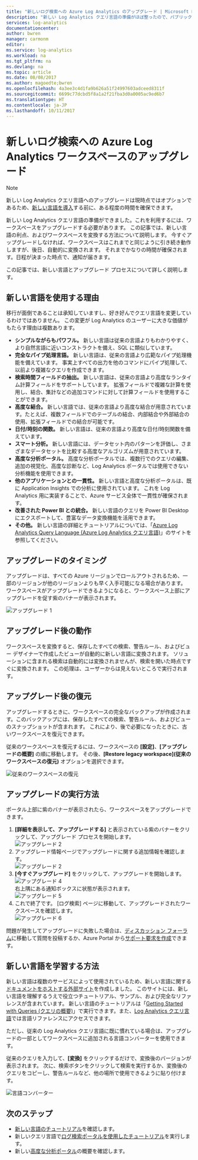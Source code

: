 ```yaml
---
title: "新しいログ検索への Azure Log Analytics のアップグレード | Microsoft Docs"
description: "新しい Log Analytics クエリ言語の準備がほぼ整ったので、パブリック プレビューに参加できます。  この記事では、新しい言語の利点、およびワークスペースを変換する方法について説明します。"
services: log-analytics
documentationcenter: 
author: bwren
manager: carmonm
editor: 
ms.service: log-analytics
ms.workload: na
ms.tgt_pltfrm: na
ms.devlang: na
ms.topic: article
ms.date: 08/08/2017
ms.author: magoedte;bwren
ms.openlocfilehash: 4a3ee3c4d1fa9b626a51f24997603adceed8311f
ms.sourcegitcommit: 6699c77dcbd5f8a1a2f21fba3d0a0005ac9ed6b7
ms.translationtype: HT
ms.contentlocale: ja-JP
ms.lasthandoff: 10/11/2017
---
```

# <a name="upgrade-your-azure-log-analytics-workspace-to-new-log-search"></a>新しいログ検索への Azure Log Analytics ワークスペースのアップグレード

> [!NOTE]
> 新しい Log Analytics クエリ言語へのアップグレードは現時点ではオプションであるため、[新しい言語を導入](https://go.microsoft.com/fwlink/?linkid=856078)する前に、ある程度の時間を確保できます。  

新しい Log Analytics クエリ言語の準備ができました。これを利用するには、ワークスペースをアップグレードする必要があります。  この記事では、新しい言語の利点、およびワークスペースを変換する方法について説明します。  今すぐアップグレードしなければ、ワークスペースはこれまでと同じように引き続き動作しますが、後日、自動的に変換されます。  それまでかなりの時間が確保されます。日程が決まった時点で、通知が届きます。

この記事では、新しい言語とアップグレード プロセスについて詳しく説明します。

## <a name="why-the-new-language"></a>新しい言語を使用する理由
移行が面倒であることは承知していますし、好き好んでクエリ言語を変更しているわけではありません。  この変更が Log Analytics のユーザーに大きな価値がもたらす理由は複数あります。

- **シンプルながらもパワフル。** 新しい言語は従来の言語よりもわかりやすく、より自然言語に近いコンストラクトを備え、SQL に類似しています。
- **完全なパイプ処理言語。**  新しい言語は、従来の言語より広範なパイプ処理機能を備えています。  事実上すべての出力を他のコマンドにパイプ処理して、以前より複雑なクエリを作成できます。
- **検索時間フィールドの抽出。**  新しい言語は、従来の言語より高度なランタイム計算フィールドをサポートしています。  拡張フィールドで複雑な計算を使用し、結合、集計などの追加コマンドに対して計算フィールドを使用することができます。
- **高度な結合。**  新しい言語では、従来の言語より高度な結合が用意されています。たとえば、複数フィールドでのテーブルの結合、内部結合や外部結合の使用、拡張フィールドでの結合が可能です。
- **日付/時刻の関数。**  新しい言語は、従来の言語より高度な日付/時刻関数を備えています。
- **スマート分析。**  新しい言語には、データセット内のパターンを評価し、さまざまなデータセットを比較する高度なアルゴリズムが用意されています。
- **高度な分析ポータル。**  高度な分析ポータルでは、複数行でのクエリの編集、追加の視覚化、高度な診断など、Log Analytics ポータルでは使用できない分析機能を使用できます。
- **他のアプリケーションとの一貫性。**  新しい言語と高度な分析ポータルは、既に Application Insights での分析に使用されています。  これを Log Analytics 用に実装することで、Azure サービス全体で一貫性が確保されます。
- **改善された Power BI との統合。** 新しい言語のクエリを Power BI Desktop にエクスポートして、豊富なデータ変換機能を活用できます。
- **その他。** 新しい言語の詳細とチュートリアルについては、「[Azure Log Analytics Query Language (Azure Log Analytics クエリ言語)](https://docs.loganalytics.io)」のサイトを参照してください。


## <a name="when-can-i-upgrade"></a>アップグレードのタイミング
アップグレードは、すべての Azure リージョンでロールアウトされるため、一部のリージョンが他のリージョンよりも早く入手可能になる場合があります。  ワークスペースがアップグレードできるようになると、ワークスペース上部にアップグレードを促す紫のバナーが表示されます。

![アップグレード 1](media/log-analytics-log-search-upgrade/upgrade-01a.png)

## <a name="what-happens-when-i-upgrade"></a>アップグレード後の動作
ワークスペースを変換すると、保存したすべての検索、警告ルール、およびビュー デザイナーで作成したビューが自動的に新しい言語に変換されます。  ソリューションに含まれる検索は自動的には変換されませんが、検索を開いた時点ですぐに変換されます。  この処理は、ユーザーからは見えないところで実行されます。

## <a name="can-i-go-back-after-i-upgrade"></a>アップグレード後の復元
アップグレードするときに、ワークスペースの完全なバックアップが作成されます。このバックアップには、保存したすべての検索、警告ルール、およびビューのスナップショットが含まれます。  これにより、後で必要になったときに、古いワークスペースを復元できます。

従来のワークスペースを復元するには、ワークスペースの **[設定]**、**[アップグレードの概要]** の順に移動します。  その後、**[Restore legacy workspace]\(従来のワークスペースの復元\)** オプションを選択できます。  

![従来のワークスペースの復元](media/log-analytics-log-search-upgrade/restore-legacy-b.png)

## <a name="how-do-i-perform-the-upgrade"></a>アップグレードの実行方法
ポータル上部に紫のバナーが表示されたら、ワークスペースをアップグレードできます。  

1.  **[詳細を表示して、アップグレードする]** と表示されている紫のバナーをクリックして、アップグレード プロセスを開始します。<br>![アップグレード 2](media/log-analytics-log-search-upgrade/upgrade-01a.png)<br>
2.  アップグレード情報ページでアップグレードに関する追加情報を確認します。<br>![アップグレード 2](media/log-analytics-log-search-upgrade/upgrade-03.png)<br>
3.  **[今すぐアップグレード]** をクリックして、アップグレードを開始します。<br>![アップグレード 4](media/log-analytics-log-search-upgrade/upgrade-04.png)<br>右上隅にある通知ボックスに状態が表示されます。<br>![アップグレード 5](media/log-analytics-log-search-upgrade/upgrade-05.png)
4.  これで終了です。  [ログ検索] ページに移動して、アップグレードされたワークスペースを確認します。<br>![アップグレード 6](media/log-analytics-log-search-upgrade/upgrade-06.png)<br>

問題が発生してアップグレードに失敗した場合は、[ディスカッション フォーラム](https://social.msdn.microsoft.com/Forums/azure/home?forum=opinsights)に移動して質問を投稿するか、Azure Portal から[サポート要求を作成](../azure-supportability/how-to-create-azure-support-request.md)できます。

## <a name="how-do-i-learn-the-new-language"></a>新しい言語を学習する方法
新しい言語は複数のサービスによって使用されているため、新しい言語に関する[ドキュメントをホストする外部サイト](https://docs.loganalytics.io/)を作成しました。  このサイトには、新しい言語を理解するうえで役立つチュートリアル、サンプル、および完全なリファレンスが含まれています。 新しい言語のチュートリアルは「[Getting Started with Queries (クエリの概要)](https://go.microsoft.com/fwlink/?linkid=856078)」で実行できます。また、[Log Analytics クエリ言語](https://go.microsoft.com/fwlink/?linkid=856079)では言語リファレンスにアクセスできます。  

ただし、従来の Log Analytics クエリ言語に既に慣れている場合は、アップグレードの一部としてワークスペースに追加される言語コンバーターを使用できます。

従来のクエリを入力して、**[変換]** をクリックするだけで、変換後のバージョンが表示されます。  次に、検索ボタンをクリックして検索を実行するか、変換後のクエリをコピーし、警告ルールなど、他の場所で使用できるように貼り付けます。

![言語コンバーター](media/log-analytics-log-search-upgrade/language-converter.png)


## <a name="next-steps"></a>次のステップ
- [新しい言語のチュートリアル](https://go.microsoft.com/fwlink/?linkid=856078)を確認します。
- 新しいクエリ言語で[ログ検索ポータルを使用したチュートリアル](log-analytics-log-search-log-search-portal.md)を実行します。
- 新しい[高度な分析ポータル](https://go.microsoft.com/fwlink/?linkid=856587)の概要を確認します。
